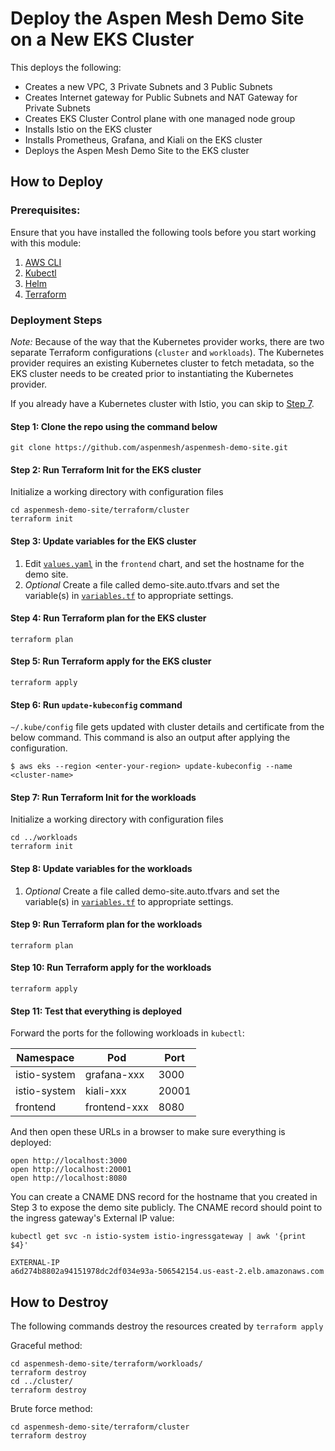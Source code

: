 # Deploy the Aspen Mesh Demo Site on a New EKS Cluster

This deploys the following:

- Creates a new  VPC, 3 Private Subnets and 3 Public Subnets
- Creates Internet gateway for Public Subnets and NAT Gateway for Private Subnets
- Creates EKS Cluster Control plane with one managed node group
- Installs Istio on the EKS cluster
- Installs Prometheus, Grafana, and Kiali on the EKS cluster
- Deploys the Aspen Mesh Demo Site to the EKS cluster

## How to Deploy

### Prerequisites:

Ensure that you have installed the following tools before you start working with this module:

 1. [AWS CLI](https://docs.aws.amazon.com/cli/latest/userguide/install-cliv2.html)
 1. [Kubectl](https://Kubernetes.io/docs/tasks/tools/)
 1. [Helm](https://helm.sh/docs/intro/install/)
 1. [Terraform](https://learn.hashicorp.com/tutorials/terraform/install-cli)

### Deployment Steps

_Note:_ Because of the way that the Kubernetes provider works, there are two separate Terraform configurations (`cluster` and `workloads`).  The Kubernetes provider requires an existing Kubernetes cluster to fetch metadata, so the EKS cluster needs to be created prior to instantiating the Kubernetes provider.

If you already have a Kubernetes cluster with Istio, you can skip to [Step 7](#step-7-run-terraform-init-for-the-workloads).

#### Step 1: Clone the repo using the command below

```shell script
git clone https://github.com/aspenmesh/aspenmesh-demo-site.git
```

#### Step 2: Run Terraform Init for the EKS cluster

Initialize a working directory with configuration files

```shell script
cd aspenmesh-demo-site/terraform/cluster
terraform init
```
#### Step 3: Update variables for the EKS cluster

 1. Edit [`values.yaml`](../charts/aspenmesh-demo/charts/frontend/values.yaml) in the `frontend` chart, and set the hostname for the demo site.
 1. _Optional_ Create a file called demo-site.auto.tfvars and set the variable(s) in [`variables.tf`](./variables.tf) to appropriate settings.

#### Step 4: Run Terraform plan for the EKS cluster

```shell script
terraform plan
```

#### Step 5: Run Terraform apply for the EKS cluster

```shell script
terraform apply
```

#### Step 6: Run `update-kubeconfig` command

`~/.kube/config` file gets updated with cluster details and certificate from the below command.  This command is also an output after applying the configuration.

    $ aws eks --region <enter-your-region> update-kubeconfig --name <cluster-name>

#### Step 7: Run Terraform Init for the workloads

Initialize a working directory with configuration files

```shell script
cd ../workloads
terraform init
```
#### Step 8: Update variables for the workloads

 1. _Optional_ Create a file called demo-site.auto.tfvars and set the variable(s) in [`variables.tf`](./variables.tf) to appropriate settings.

#### Step 9: Run Terraform plan for the workloads

```shell script
terraform plan
```

#### Step 10: Run Terraform apply for the workloads

```shell script
terraform apply
```

#### Step 11: Test that everything is deployed

Forward the ports for the following workloads in `kubectl`:

|Namespace|Pod|Port|
|---------|---|----|
|istio-system|grafana-xxx|3000|
|istio-system|kiali-xxx|20001|
|frontend|frontend-xxx|8080|

And then open these URLs in a browser to make sure everything is deployed:

```shell script
open http://localhost:3000
open http://localhost:20001
open http://localhost:8080
```

You can create a CNAME DNS record for the hostname that you created in Step 3 to expose the demo site publicly.  The CNAME record should point to the ingress gateway's External IP value:

```shell script
kubectl get svc -n istio-system istio-ingressgateway | awk '{print $4}'

EXTERNAL-IP
a6d274b8802a94151978dc2df034e93a-506542154.us-east-2.elb.amazonaws.com
```

## How to Destroy

The following commands destroy the resources created by `terraform apply`

Graceful method:

```shell script
cd aspenmesh-demo-site/terraform/workloads/
terraform destroy
cd ../cluster/
terraform destroy
```

Brute force method:

```shell script
cd aspenmesh-demo-site/terraform/cluster
terraform destroy
```
